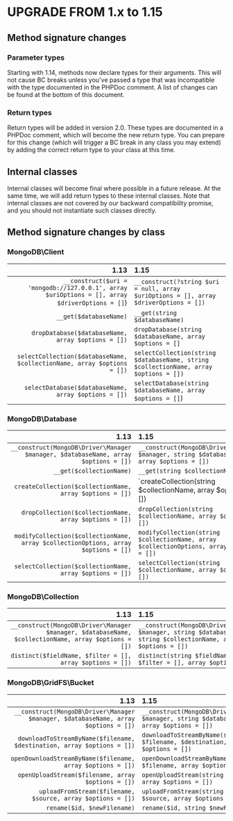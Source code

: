 # UPGRADE FROM 1.x to 1.15

## Method signature changes

### Parameter types

Starting with 1.14, methods now declare types for their arguments. This will not
cause BC breaks unless you've passed a type that was incompatible with the type
documented in the PHPDoc comment. A list of changes can be found at the bottom
of this document.

### Return types

Return types will be added in version 2.0. These types are documented in a
PHPDoc comment, which will become the new return type. You can prepare for this
change (which will trigger a BC break in any class you may extend) by adding the
correct return type to your class at this time.

## Internal classes

Internal classes will become final where possible in a future release. At the
same time, we will add return types to these internal classes. Note that
internal classes are not covered by our backward compatibility promise, and you
should not instantiate such classes directly.

## Method signature changes by class

### MongoDB\Client

|                                                                                           1.13 | 1.15                                                                                  |
|-----------------------------------------------------------------------------------------------:|:--------------------------------------------------------------------------------------|
| `__construct($uri = 'mongodb://127.0.0.1', array $uriOptions = [], array $driverOptions = []`) | `__construct(?string $uri = null, array $uriOptions = [], array $driverOptions = [])` |
|                                                                         `__get($databaseName)` | `__get(string $databaseName)`                                                         |
|                                             `dropDatabase($databaseName, array $options = [])` | `dropDatabase(string $databaseName, array $options = []`                              |
|                        `selectCollection($databaseName, $collectionName, array $options = [])` | `selectCollection(string $databaseName, string $collectionName, array $options = [])` |
|                                           `selectDatabase($databaseName, array $options = [])` | `selectDatabase(string $databaseName, array $options = []`)                           |

### MongoDB\Database

|                                                                               1.13 | 1.15                                                                                      |
|-----------------------------------------------------------------------------------:|:------------------------------------------------------------------------------------------|
| `__construct(MongoDB\Driver\Manager $manager, $databaseName, array $options = [])` | `__construct(MongoDB\Driver\Manager $manager, string $databaseName, array $options = [])` |
|                                                           `__get($collectionName)` | `__get(string $collectionName)`                                                           |
|                           `createCollection($collectionName, array $options = [])` | `createCollection(string $collectionName, array $options = [])                            |
|                             `dropCollection($collectionName, array $options = [])` | `dropCollection(string $collectionName, array $options = [])`                             |
| `modifyCollection($collectionName, array $collectionOptions, array $options = [])` | `modifyCollection(string $collectionName, array $collectionOptions, array $options = [])` |
|                           `selectCollection($collectionName, array $options = [])` | `selectCollection(string $collectionName, array $options = [])`                           |

### MongoDB\Collection

|                                                                                                1.13 | 1.15                                                                                                              |
|----------------------------------------------------------------------------------------------------:|:------------------------------------------------------------------------------------------------------------------|
| `__construct(MongoDB\Driver\Manager $manager, $databaseName, $collectionName, array $options = [])` | `__construct(MongoDB\Driver\Manager $manager, string $databaseName, string $collectionName, array $options = [])` |
|                                           `distinct($fieldName, $filter = [], array $options = [])` | `distinct(string $fieldName, $filter = [], array $options = [])`                                                  |

### MongoDB\GridFS\Bucket

|                                                                               1.13 | 1.15                                                                                      |
|-----------------------------------------------------------------------------------:|:------------------------------------------------------------------------------------------|
| `__construct(MongoDB\Driver\Manager $manager, $databaseName, array $options = [])` | `__construct(MongoDB\Driver\Manager $manager, string $databaseName, array $options = [])` |
|             `downloadToStreamByName($filename, $destination, array $options = [])` | `downloadToStreamByName(string $filename, $destination, array $options = [])`             |
|                         `openDownloadStreamByName($filename, array $options = [])` | `openDownloadStreamByName(string $filename, array $options = [])`                         |
|                                 `openUploadStream($filename, array $options = [])` | `openUploadStream(string $filename, array $options = [])`                                 |
|                        `uploadFromStream($filename, $source, array $options = [])` | `uploadFromStream(string $filename, $source, array $options = [])`                        |
|                                                        `rename($id, $newFilename)` | `rename($id, string $newFilename)`                                                        |
